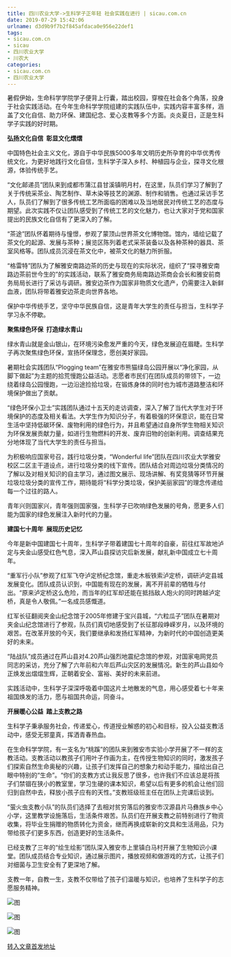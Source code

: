 ```yaml
---
title: 四川农业大学->生科学子正年轻 社会实践在进行 | sicau.com.cn
date: 2019-07-29 15:42:06
urlname: d3d9b9f7b2f845afdaca0e956e22def1
tags: 
- sicau.com.cn
- sicau
- 四川农业大学
- 川农大
categories:
- sicau.com.cn
- 四川农业大学
---
```



暑假伊始，生命科学学院学子便背上行囊，踏出校园，穿梭在社会各个角落，投身于社会实践活动。在今年生命科学学院组建的实践队伍中，实践内容丰富多样，涵盖了文化自信、助力环保、建国纪念、爱心支教等多个方面。炎炎夏日，正是生科学子实践的好时期。

**弘扬文化自信  彰显文化熠熠**

中国特色社会主义文化，源自于中华民族5000多年文明历史所孕育的中华优秀传统文化，为更好地践行文化自信，生科学子深入乡村、种植园与企业，探寻文化根源，体验传统手艺。

“文化邮递员”团队来到成都市蒲江县甘溪镇明月村，在这里，队员们学习了解到了关于传统采茶业、陶艺制作、草木染等技艺的渊源、制作和销售。也通过采访手艺人，队员们了解到了很多传统工艺所面临的困难以及当地居民对传统工艺的态度与期望。此次实践不仅让团队感受到了传统工艺的文化魅力，也让大家对于党和国家提出的民族文化自信有了更深入的了解。

“茶途”团队怀着期待与憧憬，参观了蒙顶山世界茶文化博物馆。馆内，墙绘记载了茶文化的起源、发展与茶种；展览区陈列着老式采茶装备以及各种茶种的器具、茶室风格等。团队成员沉浸在茶文化中，被茶文化的魅力所折服。

“格雷特”团队为了解雅安南路边茶的历史与现在的实际状况，组织了“探寻雅安南路边茶前世今生的”的实践活动，联系了雅安商务局南路边茶商会会长和雅安前商务局局长进行了采访与调研。雅安边茶作为国家非物质文化遗产，仍需要注入新鲜血液，团队将带着雅安边茶走向世界各地。

保护中华传统手艺，坚守中华民族自信，这是青年大学生的责任与担当，生科学子学习永不停歇。

**聚焦绿色环保  打造绿水青山**

绿水青山就是金山银山，在环境污染愈发严重的今天，绿色发展迫在眉睫。生科学子再次聚焦绿色环保，宣扬环保理念，愿创美好家园。

暑期社会实践团队“Plogging team”在雅安市熊猫绿岛公园开展以“净化家园，从脚下做起”为主题的拾荒慢跑公益活动。志愿者市民们在团队成员的带领下，一边绕着绿岛公园慢跑，一边沿途捡拾垃圾，在锻炼身体的同时也为城市道路整洁和环境保护做出了贡献。

“绿色环保小卫士”实践团队通过十五天的走访调查，深入了解了当代大学生对于环境保护的态度及相关看法。大学生作为知识分子，有着极强的环保意识，能在日常生活中坚持低碳环保、废物利用的绿色行为，并且希望通过自身所学生物相关知识为环保发展贡献力量，如进行生物燃料的开发、废弃旧物的创新利用。调查结果充分地体现了当代大学生的责任与担当。

为积极响应国家号召，践行垃圾分类，“Wonderful life”团队在四川农业大学雅安校区二区主干道设点，进行垃圾分类的线下宣传。团队结合对周边垃圾分类情况的了解以及对相关知识的自主学习，通过图文展示、现场讲解、有奖竞猜等环节开展垃圾垃圾分类的宣传工作，期待能将“科学分类垃圾，保护美丽家园”的理念传递给每一个过往的路人。

青年兴则国家兴，青年强则国家强，生科学子已吹响绿色发展的号角，愿更多人们能为国家的绿色发展注入新时代的力量。

**建国七十周年  展现历史记忆**

今年是新中国建国七十周年，生科学子带着建国七十周年的自豪，前往红军故地泸定与夹金山感受红色气息，深入芦山县探访灾后新发展，献礼新中国成立七十周年。

“重军行小队”参观了红军飞夺泸定桥纪念馆，重走木板铁索泸定桥，调研泸定县城发展变化。团队成员认识到，中国能有现在的发展，离不开前辈的牺牲与付出。“原来泸定桥这么危险，而当年的红军却还能在抵挡敌人炮火的同时跨越泸定桥，真是令人敬佩。”一名成员感慨道。

红军长征翻阅夹金山纪念馆于2005年修建于宝兴县城，“六粒瓜子”团队在暑期对夹金山纪念馆进行了参观，队员们真切地感受到了长征那段峥嵘岁月，以及环境的艰苦。在改革开放的今天，我们要继承和发扬红军精神，为新时代的中国创造更美好的未来。

“陆战队”成员通过在芦山县对4.20芦山强烈地震纪念馆的参观，对国家电网党员同志的采访，充分了解了六年前和六年后芦山灾区的发展情况。新生的芦山县如今正焕发出熠熠生辉，正朝着安全、富裕、美好的未来前进。

实践活动中，生科学子深深呼吸着中国这片土地散发的气息，用心感受着七十年来祖国焕发的活力，愿与祖国共命运，同奋斗。

**开展暖心公益  踏上支教之路**

生科学子秉承服务社会，传递爱心，传道授业解惑的初心和目标，投入公益支教活动中，感受无邪童真，挥洒青春热血。

在生命科学学院，有一支名为“桃蹊”的团队来到雅安市实验小学开展了不一样的支教活动。支教活动以教孩子们用叶子作画为主，在传授生物知识的同时，激发孩子们探索自然生命奥秘的兴趣，让孩子们发挥自己的想象力和动手能力，描绘出自己眼中特别的“生命”。“你们的支教方式让我反思了很多，也许我们不应该总是将孩子们禁锢在狭小的教室里，学习生硬的课本知识，希望以后有更多的机会让他们回归到自然中去，释放小孩子应有的天性。”支教班级班主任在团队上完课后谈到。

“萤火虫支教小队”的队员们选择了去相对贫穷落后的雅安市汉源县片马彝族乡中心小学，这里教学设施落后，生活条件艰苦。队员们在开展支教之前特别进行了物资收集，将毕业生捐赠的物质转化为资金，继而再换成崭新的文具和生活用品，只为带给孩子们更多东西，创造更好的生活条件。

已经支教了三年的“绘生绘影”团队深入雅安市上里镇白马村开展了生物知识小课堂。团队成员结合专业知识，通过展示图片，播放视频和做游戏的方式，让孩子们对细菌与卫生安全有了更深地了解。

支教一年，自教一生，支教不仅带给了孩子们温暖与知识，也培养了生科学子的志愿服务精神。



![图](https://news.sicau.edu.cn/__local/8/06/FC/8B8793BDCEAD5DEF9250A9B8C03_F79D0187_1E9AB.jpg)

![图](https://news.sicau.edu.cn/__local/6/EC/EF/2F2BF1A411D741F1F932671BA0D_A98F625F_1DEBE.jpg)

![图](https://news.sicau.edu.cn/__local/D/EA/A3/705D5916DBAF365E2FF3078D77A_43698987_555EF.png)

[转入文章首发地址](https://news.sicau.edu.cn/info/1078/52689.htm)